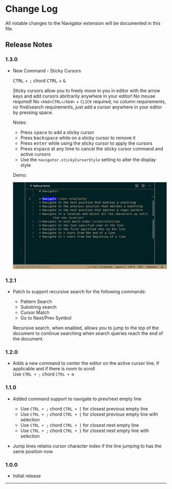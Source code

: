 # Change Log
All notable changes to the Navigator extension will be documented in this file.

## Release Notes

### 1.3.0
- New Command - Sticky Cursors

  <kbd>CTRL</kbd> + <kbd>;</kbd> chord <kbd>CTRL</kbd> + <kbd>&</kbd><br>

  Sticky cursors allow you to freely move in you in editor with the arrow keys and add cursors abritrarily anywhere in your editor! No mouse required! No `<kbd>CTRL</kbd>` + `CLICK` required, no column requirements, no find/search requirements, just add a cursor anywhere in your editor by pressing space.

  Notes:
  * Press <kbd>space</kbd> to add a sticky cursor
  * Press <kbd>backspace</kbd> while on a sticky cursor to remove it
  * Press <kbd>enter</kbd> while using the sticky cursor to apply the cursors
  * Press <kbd>espace</kbd> at any time to cancel the sticky cursor command and active cursors
  * Use the `navigator.stickyCursorStyle` setting to alter the display style

  Demo:

  ![sticky cursors](images/sticky-cursors.gif)

### 1.2.1
- Patch to support recursive search for the following commands:
    * Pattern Search
    * Substring search
    * Cursor Match
    * Go to Next/Prev Symbol

  Recursive search, when enabled, allows you to jump to the top of the document to continue searching when search queries reach the end of the document.

### 1.2.0

- Adds a new command to center the editor on the active cursor line, if applicable and if there is room to scroll<br>
  Use `CTRL + ;` chord `CTRL + m`

### 1.1.0

- Added command support to navigate to prev/next empty line
    - Use `CTRL + ;` chord `CTRL + [` for closest previous empty line
    - Use `CTRL + ;` chord `CTRL + {` for closest previous empty line with selection
    - Use `CTRL + ;` chord `CTRL + ]` for closest next empty line
    - Use `CTRL + ;` chord `CTRL + }` for closest next empty line with selection

- Jump lines retains cursor character index if the line jumping to has the same position now. 

### 1.0.0
- Initial release

-----------------------------
